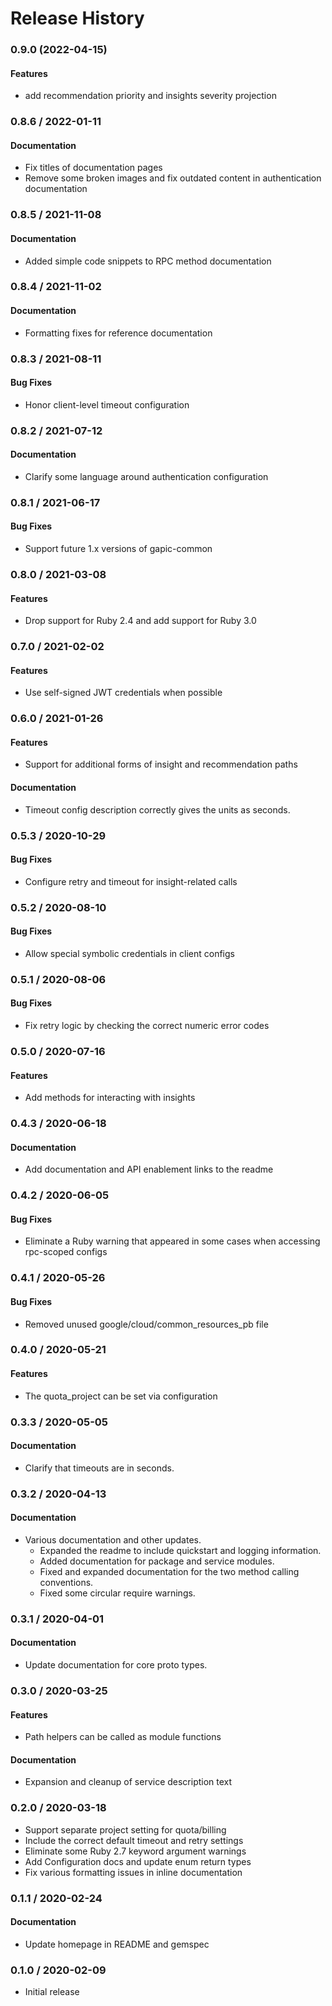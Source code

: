 # Release History

### 0.9.0 (2022-04-15)

#### Features

* add recommendation priority and insights severity projection

### 0.8.6 / 2022-01-11

#### Documentation

* Fix titles of documentation pages
* Remove some broken images and fix outdated content in authentication documentation

### 0.8.5 / 2021-11-08

#### Documentation

* Added simple code snippets to RPC method documentation

### 0.8.4 / 2021-11-02

#### Documentation

* Formatting fixes for reference documentation

### 0.8.3 / 2021-08-11

#### Bug Fixes

* Honor client-level timeout configuration

### 0.8.2 / 2021-07-12

#### Documentation

* Clarify some language around authentication configuration

### 0.8.1 / 2021-06-17

#### Bug Fixes

* Support future 1.x versions of gapic-common

### 0.8.0 / 2021-03-08

#### Features

* Drop support for Ruby 2.4 and add support for Ruby 3.0

### 0.7.0 / 2021-02-02

#### Features

* Use self-signed JWT credentials when possible

### 0.6.0 / 2021-01-26

#### Features

* Support for additional forms of insight and recommendation paths

#### Documentation

* Timeout config description correctly gives the units as seconds.

### 0.5.3 / 2020-10-29

#### Bug Fixes

* Configure retry and timeout for insight-related calls

### 0.5.2 / 2020-08-10

#### Bug Fixes

* Allow special symbolic credentials in client configs

### 0.5.1 / 2020-08-06

#### Bug Fixes

* Fix retry logic by checking the correct numeric error codes

### 0.5.0 / 2020-07-16

#### Features

* Add methods for interacting with insights

### 0.4.3 / 2020-06-18

#### Documentation

* Add documentation and API enablement links to the readme

### 0.4.2 / 2020-06-05

#### Bug Fixes

* Eliminate a Ruby warning that appeared in some cases when accessing rpc-scoped configs

### 0.4.1 / 2020-05-26

#### Bug Fixes

* Removed unused google/cloud/common_resources_pb file

### 0.4.0 / 2020-05-21

#### Features

* The quota_project can be set via configuration

### 0.3.3 / 2020-05-05

#### Documentation

* Clarify that timeouts are in seconds.

### 0.3.2 / 2020-04-13

#### Documentation

* Various documentation and other updates.
  * Expanded the readme to include quickstart and logging information.
  * Added documentation for package and service modules.
  * Fixed and expanded documentation for the two method calling conventions.
  * Fixed some circular require warnings.

### 0.3.1 / 2020-04-01

#### Documentation

* Update documentation for core proto types.

### 0.3.0 / 2020-03-25

#### Features

* Path helpers can be called as module functions

#### Documentation

* Expansion and cleanup of service description text

### 0.2.0 / 2020-03-18

* Support separate project setting for quota/billing
* Include the correct default timeout and retry settings
* Eliminate some Ruby 2.7 keyword argument warnings
* Add Configuration docs and update enum return types
* Fix various formatting issues in inline documentation

### 0.1.1 / 2020-02-24

#### Documentation

* Update homepage in README and gemspec

### 0.1.0 / 2020-02-09

* Initial release
